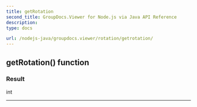 ```yaml
---
title: getRotation
second_title: GroupDocs.Viewer for Node.js via Java API Reference
description: 
type: docs

url: /nodejs-java/groupdocs.viewer/rotation/getrotation/
---
```


## getRotation()  function


### Result
int


---


